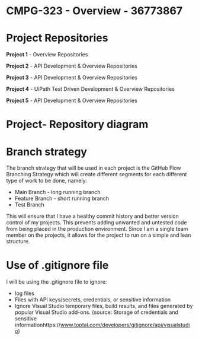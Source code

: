 # CMPG-323 - Overview - 36773867

# Project Repositories

  **Project 1**  - Overview Repositories
  
  **Project 2** - API Development & Overview Repositories
  
  **Project 3** - API Development & Overview Repositories
  
  **Project 4** - UiPath Test Driven Development & Overview Repositories
  
  **Project 5** - API Development & Overview Repositories
  

# Project- Repository diagram

# Branch strategy

The branch strategy that will be used in each project is the GitHub Flow Branching Strategy which will create different segments for each different type of work to be done, namely:

* Main Branch - long running branch 
* Feature Branch - short running branch
* Test Branch

This will ensure that I have a healthy commit history and better version control of my projects. This prevents adding unwanted and untested code from being placed in the production environment.  Since I am a single team member on the projects, it allows for the project to run on a simple and lean structure.


# Use of .gitignore file

I will be using the .gitignore file to ignore:

* log files
* Files with API keys/secrets, credentials, or sensitive information
*  Ignore Visual Studio temporary files, build results, and files generated by popular Visual Studio add-ons. (source: Storage of credentials and sensitive informationhttps://www.toptal.com/developers/gitignore/api/visualstudio)


